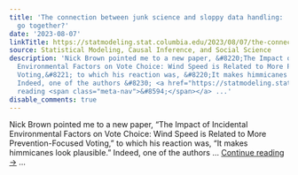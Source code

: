 ```yaml
---
title: 'The connection between junk science and sloppy data handling:  Why do they
  go together?'
date: '2023-08-07'
linkTitle: https://statmodeling.stat.columbia.edu/2023/08/07/the-connection-between-junk-science-and-sloppy-data-handling-why-do-they-go-together/
source: Statistical Modeling, Causal Inference, and Social Science
description: 'Nick Brown pointed me to a new paper, &#8220;The Impact of Incidental
  Environmental Factors on Vote Choice: Wind Speed is Related to More Prevention-Focused
  Voting,&#8221; to which his reaction was, &#8220;It makes himmicanes look plausible.&#8221;
  Indeed, one of the authors &#8230; <a href="https://statmodeling.stat.columbia.edu/2023/08/07/the-connection-between-junk-science-and-sloppy-data-handling-why-do-they-go-together/">Continue
  reading <span class="meta-nav">&#8594;</span></a> ...'
disable_comments: true
---
```

Nick Brown pointed me to a new paper, &#8220;The Impact of Incidental Environmental Factors on Vote Choice: Wind Speed is Related to More Prevention-Focused Voting,&#8221; to which his reaction was, &#8220;It makes himmicanes look plausible.&#8221; Indeed, one of the authors &#8230; <a href="https://statmodeling.stat.columbia.edu/2023/08/07/the-connection-between-junk-science-and-sloppy-data-handling-why-do-they-go-together/">Continue reading <span class="meta-nav">&#8594;</span></a> ...